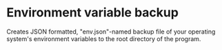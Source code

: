 # Environment variable backup

Creates JSON formatted, "env.json"-named backup file of your operating system's environment variables to the root directory of the program.